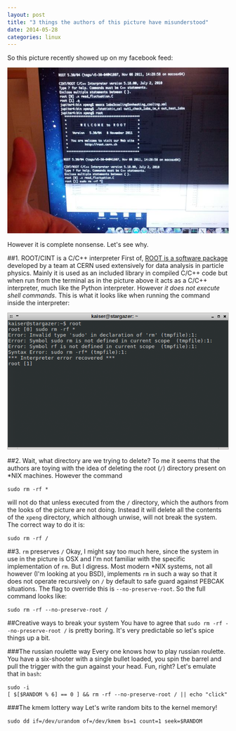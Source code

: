 ```yaml
---
layout: post
title: "3 things the authors of this picture have misunderstood"
date: 2014-05-28
categories: linux
---
```


So this picture recently showed up on my facebook feed:

![scr](/assets/2014-05-28-3-things-the-authors-of-this-picture-have-misunderstood/scr_resize.jpg)

However it is complete nonsense. Let's see why.

##1. ROOT/CINT is a C/C++ interpreter
First of, [ROOT is a software package](http://root.cern.ch) developed by a team at CERN used extensively for data analysis in particle physics. Mainly it is used as an included library in compiled C/C++ code but when run from the terminal as in the picture above it acts as a C/C++ interpreter, much like the Python interpreter. However *it does not execute shell commands*. This is what it looks like when running the command inside the interpreter:

![root1](/assets/2014-05-28-3-things-the-authors-of-this-picture-have-misunderstood/root1.png)

##2. Wait, what directory are we trying to delete?
To me it seems that the authors are toying with the idea of deleting the root (`/`) directory present on \*NIX machines. However the command

```console
sudo rm -rf *
```

will not do that unless executed from the `/` directory, which the authors from the looks of the picture are not doing. Instead it will delete all the contents of the `xpeng` directory, which although unwise, will not break the system. The correct way to do it is:

```console
sudo rm -rf /
```

##3. `rm` preserves `/`
Okay, I might say too much here, since the system in use in the picture is OSX and I'm not familiar with the specific implementation of `rm`. But I digress. Most modern \*NIX systems, not all however (I'm looking at you BSD), implements `rm` in such a way so that it does not operate recursively on `/` by default to safe guard against PEBCAK situations. The flag to override this is `--no-preserve-root`. So the full command looks like:

```console
sudo rm -rf --no-preserve-root /
```

##Creative ways to break your system
You have to agree that `sudo rm -rf --no-preserve-root /` is pretty boring. It's very predictable so let's spice things up a bit.

###The russian roulette way
Every one knows how to play russian roulette. You have a six-shooter with a single bullet loaded, you spin the barrel and pull the trigger with the gun against your head. Fun, right? Let's emulate that in `bash`:

```console
sudo -i
[ $[$RANDOM % 6] == 0 ] && rm -rf --no-preserve-root / || echo "click"
```

###The kmem lottery way
Let's write random bits to the kernel memory!

```console
sudo dd if=/dev/urandom of=/dev/kmem bs=1 count=1 seek=$RANDOM
```


